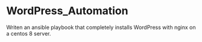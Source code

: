 # WordPress_Automation
Writen an ansible playbook that completely installs WordPress with nginx  on a centos 8 server.
